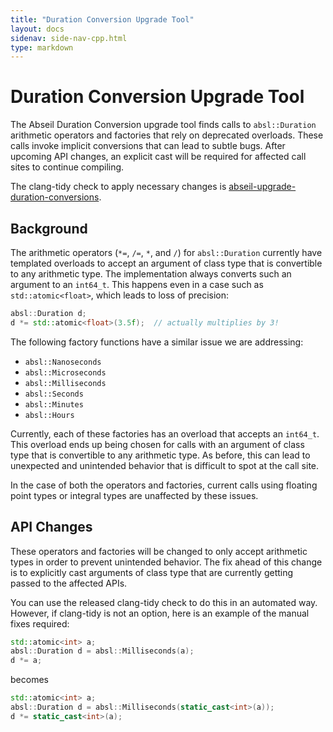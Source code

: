 ```yaml
---
title: "Duration Conversion Upgrade Tool"
layout: docs
sidenav: side-nav-cpp.html
type: markdown
---
```


# Duration Conversion Upgrade Tool

The Abseil Duration Conversion upgrade tool finds calls to `absl::Duration`
arithmetic operators and factories that rely on deprecated overloads. These
calls invoke implicit conversions that can lead to subtle bugs. After upcoming
API changes, an explicit cast will be required for affected call sites to
continue compiling.

The clang-tidy check to apply necessary changes is
[abseil-upgrade-duration-conversions][duration-conversions].

## Background

The arithmetic operators (`*=`, `/=`, `*`, and `/`) for `absl::Duration`
currently have templated overloads to accept an argument of class type that is
convertible to any arithmetic type. The implementation always converts such an
argument to an `int64_t`. This happens even in a case such as
`std::atomic<float>`, which leads to loss of precision:

```c++
absl::Duration d;
d *= std::atomic<float>(3.5f);  // actually multiplies by 3!
```

The following factory functions have a similar issue we are addressing:

*   `absl::Nanoseconds`
*   `absl::Microseconds`
*   `absl::Milliseconds`
*   `absl::Seconds`
*   `absl::Minutes`
*   `absl::Hours`

Currently, each of these factories has an overload that accepts an `int64_t`.
This overload ends up being chosen for calls with an argument of class type that
is convertible to any arithmetic type. As before, this can lead to unexpected
and unintended behavior that is difficult to spot at the call site.

In the case of both the operators and factories, current calls using floating
point types or integral types are unaffected by these issues.

## API Changes

These operators and factories will be changed to only accept arithmetic types in
order to prevent unintended behavior. The fix ahead of this change is to
explicitly cast arguments of class type that are currently getting passed to the
affected APIs.

You can use the released clang-tidy check to do this in an automated way.
However, if clang-tidy is not an option, here is an example of the manual fixes
required:

```c++
std::atomic<int> a;
absl::Duration d = absl::Milliseconds(a);
d *= a;
```

becomes

```c++
std::atomic<int> a;
absl::Duration d = absl::Milliseconds(static_cast<int>(a));
d *= static_cast<int>(a);
```

[duration-conversions]: https://clang.llvm.org/extra/clang-tidy/checks/abseil-upgrade-duration-conversions.html
